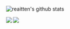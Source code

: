 ![reaitten's github stats](https://github-readme-stats.vercel.app/api?username=reaitten&show_icons=true&theme=dark&count_private=true)

<a href="https://t.me/ori001">
  <img src="https://img.shields.io/badge/@hafitzXD-blue?style=social&logo=Telegram"/></a>
  
<a href="https://github.com/anuraghazra/convoychat">
<img align="left" src="https://github-readme-stats.vercel.app/api/top-langs/?username=reaitten&theme=default" />
</a>

<!-- BLOG-POST-LIST:START -->
<!-- BLOG-POST-LIST:END -->


